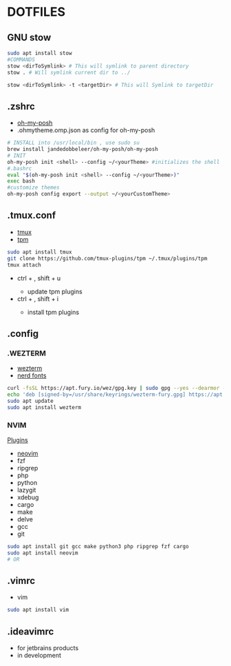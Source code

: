 # DOTFILES

## GNU stow

```bash
sudo apt install stow
#COMMANDS
stow <dirToSymlink> # This will symlink to parent directory
stow . # Will symlink current dir to ../

stow <dirToSymlink> -t <targetDir> # This will Symlink to targetDir
```

## .zshrc

- [oh-my-posh](https://ohmyposh.dev/)
- .ohmytheme.omp.json as config for oh-my-posh

```bash
# INSTALL into /usr/local/bin , use sudo su
brew install jandedobbeleer/oh-my-posh/oh-my-posh
# INIT
oh-my-posh init <shell> --config ~/<yourTheme> #initializes the shell
#.bashrc
eval "$(oh-my-posh init <shell> --config ~/<yourTheme>)"
exec bash
#customize themes
oh-my-posh config export --output ~/<yourCustomTheme>
```

## .tmux.conf

- [tmux](https://github.com/tmux/tmux/wiki/Installing)
- [tpm](https://github.com/tmux-plugins/tpm)

```bash
sudo apt install tmux
git clone https://github.com/tmux-plugins/tpm ~/.tmux/plugins/tpm
tmux attach
```

- ctrl + <leader>, shift + u
  - update tpm plugins
- ctrl + <leader>, shift + i
  - install tpm plugins

## .config

### .WEZTERM

- [wezterm](https://wezfurlong.org/wezterm/index.html)
- [nerd fonts](https://www.nerdfonts.com/font-downloads)

```bash
curl -fsSL https://apt.fury.io/wez/gpg.key | sudo gpg --yes --dearmor -o /usr/share/keyrings/wezterm-fury.gpg
echo 'deb [signed-by=/usr/share/keyrings/wezterm-fury.gpg] https://apt.fury.io/wez/ * *' | sudo tee /etc/apt/sources.list.d/wezterm.list
sudo apt update
sudo apt install wezterm
```

### NVIM

[Plugins](https://dotfyle.com/neovim/plugins/trending)

- [neovim](https://github.com/neovim/neovim/blob/master/INSTALL.md)
- fzf
- ripgrep
- php
- python
- lazygit
- xdebug
- cargo
- make
- delve
- gcc
- git

```bash
sudo apt install git gcc make python3 php ripgrep fzf cargo
sudo apt install neovim
# OR

```

## .vimrc

- vim

```bash
sudo apt install vim
```

## .ideavimrc

- for jetbrains products
- in development
